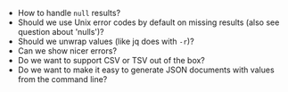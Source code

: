 - How to handle `null` results?
- Should we use Unix error codes by default on missing results (also see question about 'nulls')?
- Should we unwrap values (like jq does with `-r`)?
- Can we show nicer errors?
- Do we want to support CSV or TSV out of the box?
- Do we want to make it easy to generate JSON documents with values from the command line?
